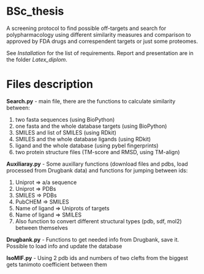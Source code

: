 # BSc_thesis
A screening protocol to find possible off-targets and search for polypharmacology using different similarity measures and comparison to approved by FDA drugs and correspendent targets or just some proteomes.

See *Installation* for the list of requirements. Report and presentation are in the folder *Latex_diplom*.

# Files description

**Search.py** - main file, there are the functions to calculate similarity between: 
1. two fasta sequences (using BioPython)
2. one fasta and the whole database targets (using BioPython)
3. SMILES and list of SMILES (using RDkit)
4. SMILES and the whole database ligands (using RDkit)
5. ligand and the whole database (using pybel fingerprints)
6. two protein structure files (TM-score and RMSD, using TM-align) 
        
**Auxiliaray.py** - Some auxillary functions (download files and pdbs, load processed from Drugbank data) 
and functions for jumping between ids:
1. Uniprot => a/a sequence
2. Uniprot => PDBs
3. SMILES => PDBs
4. PubCHEM => SMILES
5. Name of ligand => Uniprots of targets
6. Name of ligand => SMILES
7. Also function to convert different structural types (pdb, sdf, mol2) between themselves

**Drugbank.py** - Functions to get needed info from Drugbank, save it. Possible to load info and update the database

**IsoMIF.py** - Using 2 pdb ids and numbers of two clefts from the biggest gets tanimoto coefficient between them
